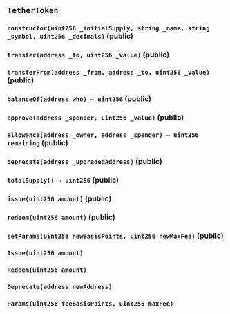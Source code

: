 ## `TetherToken`






### `constructor(uint256 _initialSupply, string _name, string _symbol, uint256 _decimals)` (public)





### `transfer(address _to, uint256 _value)` (public)





### `transferFrom(address _from, address _to, uint256 _value)` (public)





### `balanceOf(address who) → uint256` (public)





### `approve(address _spender, uint256 _value)` (public)





### `allowance(address _owner, address _spender) → uint256 remaining` (public)





### `deprecate(address _upgradedAddress)` (public)





### `totalSupply() → uint256` (public)





### `issue(uint256 amount)` (public)





### `redeem(uint256 amount)` (public)





### `setParams(uint256 newBasisPoints, uint256 newMaxFee)` (public)






### `Issue(uint256 amount)`





### `Redeem(uint256 amount)`





### `Deprecate(address newAddress)`





### `Params(uint256 feeBasisPoints, uint256 maxFee)`







